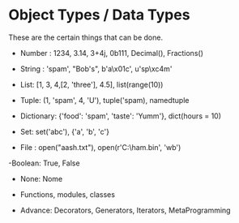 # Object Types / Data Types
 These are the certain things that can be done.
- Number : 1234, 3.14, 3+4j, 0b111, Decimal(), Fractions()
- String : 'spam', "Bob's", b'a\x01c', u'sp\xc4m'
- List: [1, 3, 4,[2, 'three'], 4.5], list(range(10))
- Tuple: (1, 'spam', 4, 'U'), tuple('spam), namedtuple
- Dictionary: {'food': 'spam', 'taste': 'Yumm'}, dict(hours = 10)
- Set: set('abc'), {'a', 'b', 'c'}

- File : open("aash.txt"), open(r'C:\ham.bin', 'wb')

-Boolean: True, False
- None: Nome
- Functions, modules, classes

- Advance: Decorators, Generators, Iterators, MetaProgramming